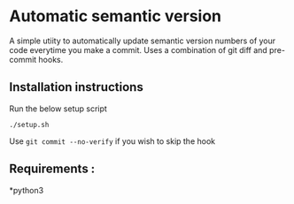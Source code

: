 # Automatic semantic version
A simple utiity to automatically update semantic version numbers of your code everytime you make a commit. Uses a combination of git diff and pre-commit hooks.

## Installation instructions

Run the below setup script

`./setup.sh`

Use `git commit --no-verify` if you wish to skip the hook

## Requirements :
*python3
